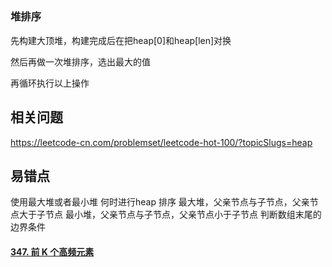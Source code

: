 ## 



### 堆排序

先构建大顶堆，构建完成后在把heap[0]和heap[len]对换

然后再做一次堆排序，选出最大的值

再循环执行以上操作





## 相关问题

https://leetcode-cn.com/problemset/leetcode-hot-100/?topicSlugs=heap


## 易错点

使用最大堆或者最小堆
何时进行heap 排序
最大堆，父亲节点与子节点，父亲节点大于子节点
最小堆，父亲节点与子节点，父亲节点小于子节点
判断数组末尾的边界条件





#### [347. 前 K 个高频元素](https://leetcode-cn.com/problems/top-k-frequent-elements/)

